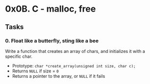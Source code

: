 # 0x0B. C - malloc, free

## Tasks

### 0. Float like a butterfly, sting like a bee
Write a function that creates an array of chars, and initializes it with a specific char.

 - Prototype: `char *create_array(unsigned int size, char c);`
 - Returns `NULL` if size = `0`
 - Returns a pointer to the array, or `NULL` if it fails

